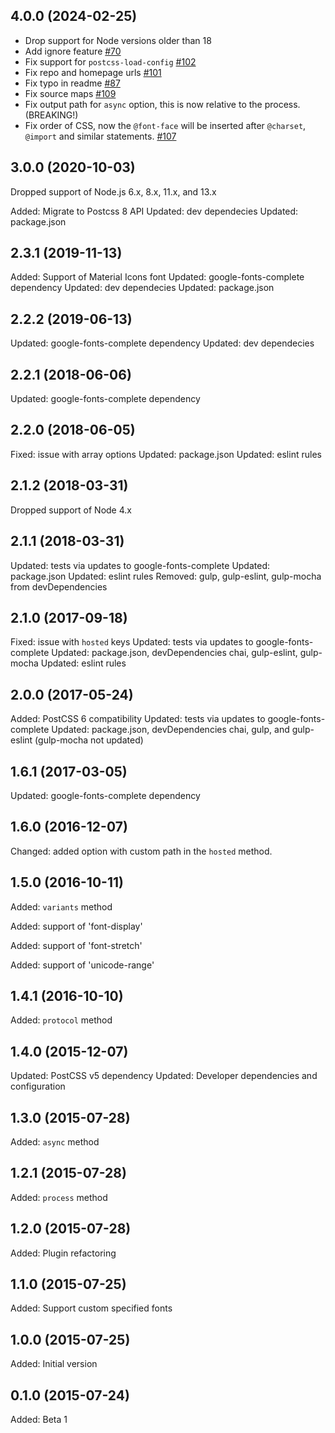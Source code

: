 ## 4.0.0 (2024-02-25)

- Drop support for Node versions older than 18
- Add ignore feature [#70](https://github.com/csstools/postcss-font-magician/pull/70)
- Fix support for `postcss-load-config` [#102](https://github.com/csstools/postcss-font-magician/pull/102)
- Fix repo and homepage urls [#101](https://github.com/csstools/postcss-font-magician/pull/101)
- Fix typo in readme [#87](https://github.com/csstools/postcss-font-magician/pull/87)
- Fix source maps [#109](https://github.com/csstools/postcss-font-magician/issues/109)
- Fix output path for `async` option, this is now relative to the process. (BREAKING!)
- Fix order of CSS, now the `@font-face` will be inserted after `@charset`, `@import` and similar statements. [#107](https://github.com/csstools/postcss-font-magician/issues/107)


## 3.0.0 (2020-10-03)

Dropped support of Node.js 6.x, 8.x, 11.x, and 13.x

Added: Migrate to Postcss 8 API
Updated: dev dependecies
Updated: package.json


## 2.3.1 (2019-11-13)

Added: Support of Material Icons font
Updated: google-fonts-complete dependency
Updated: dev dependecies
Updated: package.json


## 2.2.2 (2019-06-13)

Updated: google-fonts-complete dependency
Updated: dev dependecies

## 2.2.1 (2018-06-06)

Updated: google-fonts-complete dependency

## 2.2.0 (2018-06-05)

Fixed: issue with array options
Updated: package.json
Updated: eslint rules

## 2.1.2 (2018-03-31)

Dropped support of Node 4.x

## 2.1.1 (2018-03-31)

Updated: tests via updates to google-fonts-complete
Updated: package.json
Updated: eslint rules
Removed: gulp, gulp-eslint, gulp-mocha from devDependencies

## 2.1.0 (2017-09-18)

Fixed: issue with `hosted` keys
Updated: tests via updates to google-fonts-complete
Updated: package.json, devDependencies chai, gulp-eslint, gulp-mocha
Updated: eslint rules

## 2.0.0 (2017-05-24)

Added: PostCSS 6 compatibility
Updated: tests via updates to google-fonts-complete
Updated: package.json, devDependencies chai, gulp, and gulp-eslint
         (gulp-mocha not updated)

## 1.6.1 (2017-03-05)

Updated: google-fonts-complete dependency

## 1.6.0 (2016-12-07)

Changed: added option with custom path in the `hosted` method.

## 1.5.0 (2016-10-11)

Added: `variants` method

Added: support of 'font-display'

Added: support of 'font-stretch'

Added: support of 'unicode-range'

## 1.4.1 (2016-10-10)

Added: `protocol` method

## 1.4.0 (2015-12-07)

Updated: PostCSS v5 dependency
Updated: Developer dependencies and configuration

## 1.3.0 (2015-07-28)

Added: `async` method

## 1.2.1 (2015-07-28)

Added: `process` method

## 1.2.0 (2015-07-28)

Added: Plugin refactoring

## 1.1.0 (2015-07-25)

Added: Support custom specified fonts

## 1.0.0 (2015-07-25)

Added: Initial version

## 0.1.0 (2015-07-24)

Added: Beta 1

